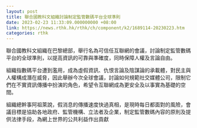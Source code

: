 ```yaml
---
layout: post
title: 聯合國教科文組織討論制定監管數碼平台全球準則
date: 2023-02-23 11:33:09.000000000 +08:00
link: https://news.rthk.hk/rthk/ch/component/k2/1689114-20230223.htm
categories: rthk
---
```


聯合國教科文組織在巴黎總部，舉行名為可信任互聯網的會議，討論制定監管數碼平台的全球準則，以提高資訊的可靠與準確度，同時保障人權及言論自由。

組織指數碼平台遭到濫用，成為虛假資訊、仇恨言論及陰謀論的承載體，對民主與人權構成潛在威脅，因此舉辦今次全球會議，討論如何規範社交媒體公司，限制它們在不實資訊傳播中扮演的角色，希望令互聯網成為更安全及以事實為基礎的空間。

組織總幹事阿祖萊說，假消息的傳播速度快過真相，是現時每日都面對的風險，會議目標是協助各地政府、監管機構、立法者及企業，制定監管數碼內容的原則及提供法律手段，為網上世界的公共利益作出貢獻
